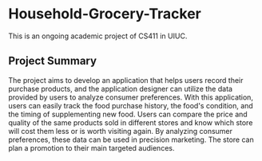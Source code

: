 # Household-Grocery-Tracker

This is an ongoing academic project of CS411 in UIUC.

## Project Summary
The project aims to develop an application that helps users record their purchase products, and the application designer can utilize the data provided by users to analyze consumer preferences. With this application, users can easily track the food purchase history, the food's condition, and the timing of supplementing new food. Users can compare the price and quality of the same products sold in different stores and know which store will cost them less or is worth visiting again. By analyzing consumer preferences, these data can be used in precision marketing. The store can plan a promotion to their main targeted audiences.
